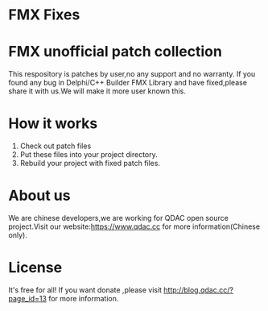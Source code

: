 # FMX Fixes

FMX unofficial patch collection
===============================
This respository is patches by user,no any support and no warranty.
If you found any bug in Delphi/C++ Builder FMX Library and have fixed,please share it with us.We will make it more user known this.


How it works
======================
1. Check out patch files
2. Put these files into your project directory.
3. Rebuild your project with fixed patch files.

About us
======================
We are chinese developers,we are working for QDAC open source project.Visit our website:https://www.qdac.cc for more information(Chinese only).

License
======================
It's free for all! If you want donate ,please visit http://blog.qdac.cc/?page_id=13 for more information.